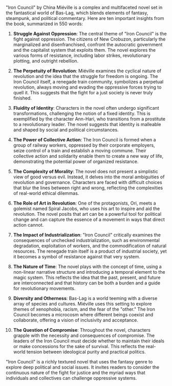 "Iron Council" by China Miéville is a complex and multifaceted novel set in the fantastical world of Bas-Lag, which blends elements of fantasy, steampunk, and political commentary. Here are ten important insights from the book, summarized in 550 words:

1. **Struggle Against Oppression**: The central theme of "Iron Council" is the fight against oppression. The citizens of New Crobuzon, particularly the marginalized and disenfranchised, confront the autocratic government and the capitalist system that exploits them. The novel explores the various forms of resistance, including labor strikes, revolutionary plotting, and outright rebellion.

2. **The Perpetuity of Revolution**: Miéville examines the cyclical nature of revolution and the idea that the struggle for freedom is ongoing. The Iron Council itself, a renegade train community, symbolizes a perpetual revolution, always moving and evading the oppressive forces trying to quell it. This suggests that the fight for a just society is never truly finished.

3. **Fluidity of Identity**: Characters in the novel often undergo significant transformations, challenging the notion of a fixed identity. This is exemplified by the character Ann-Hari, who transitions from a prostitute to a revolutionary leader. The novel suggests that identity is malleable and shaped by social and political circumstances.

4. **The Power of Collective Action**: The Iron Council is formed when a group of railway workers, oppressed by their corporate employers, seize control of a train and establish a moving commune. Their collective action and solidarity enable them to create a new way of life, demonstrating the potential power of organized resistance.

5. **The Complexity of Morality**: The novel does not present a simplistic view of good versus evil. Instead, it delves into the moral ambiguities of revolution and governance. Characters are faced with difficult choices that blur the lines between right and wrong, reflecting the complexities of real-world ethical dilemmas.

6. **The Role of Art in Revolution**: One of the protagonists, Ori, meets a golemist named Spiral Jacobs, who uses his art to inspire and aid the revolution. The novel posits that art can be a powerful tool for political change and can capture the essence of a movement in ways that direct action cannot.

7. **The Impact of Industrialization**: "Iron Council" critically examines the consequences of unchecked industrialization, such as environmental degradation, exploitation of workers, and the commodification of natural resources. The renegade train itself is a product of industrial society, yet it becomes a symbol of resistance against that very system.

8. **The Nature of Time**: The novel plays with the concept of time, using a non-linear narrative structure and introducing a temporal element to the magic system. This reflects the idea that the past, present, and future are interconnected and that history can be both a burden and a guide for revolutionary movements.

9. **Diversity and Otherness**: Bas-Lag is a world teeming with a diverse array of species and cultures. Miéville uses this setting to explore themes of xenophobia, racism, and the fear of the "other." The Iron Council becomes a microcosm where different beings coexist and collaborate, offering a vision of inclusivity and acceptance.

10. **The Question of Compromise**: Throughout the novel, characters grapple with the necessity and consequences of compromise. The leaders of the Iron Council must decide whether to maintain their ideals or make concessions for the sake of survival. This reflects the real-world tension between ideological purity and practical politics.

"Iron Council" is a richly textured novel that uses the fantasy genre to explore deep political and social issues. It invites readers to consider the continuous nature of the fight for justice and the myriad ways that individuals and collectives can challenge oppressive systems.